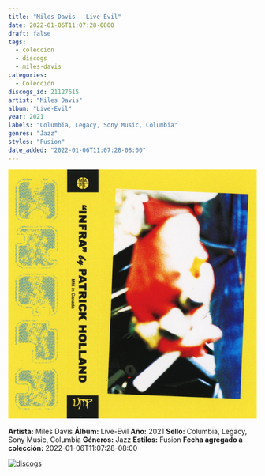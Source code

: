 ```yaml
---
title: "Miles Davis - Live-Evil"
date: 2022-01-06T11:07:28-0800
draft: false
tags:
  - coleccion
  - discogs
  - miles-davis
categories:
  - Colección
discogs_id: 21127615
artist: "Miles Davis"
album: "Live-Evil"
year: 2021
labels: "Columbia, Legacy, Sony Music, Columbia"
genres: "Jazz"
styles: "Fusion"
date_added: "2022-01-06T11:07:28-08:00"
---
```


![cover](image.jpeg (Miles Davis - Live-Evil))

**Artista:** Miles Davis
**Álbum:** Live-Evil
**Año:** 2021
**Sello:** Columbia, Legacy, Sony Music, Columbia
**Géneros:** Jazz
**Estilos:** Fusion
**Fecha agregado a colección:** 2022-01-06T11:07:28-08:00

[![discogs](../../links/svg/discogs.png (discogs))](https://api.discogs.com/releases/21127615)

